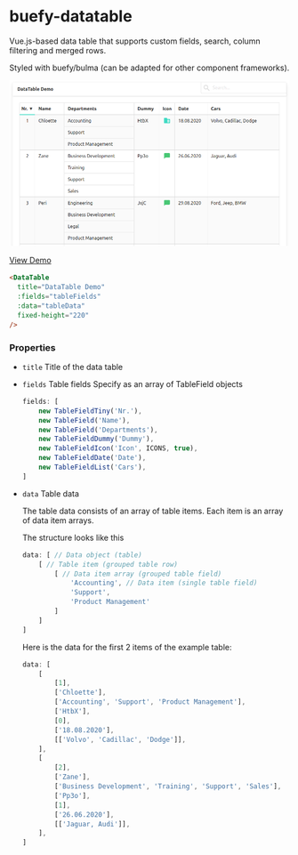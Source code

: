 # buefy-datatable

Vue.js-based data table that supports custom fields, search, column filtering and merged rows.

Styled with buefy/bulma (can be adapted for other component frameworks).

![Example Table](./example.png)

[View Demo](https://htmlpreview.github.io/?https://github.com/Theta-Dev/buefy-datatable/blob/master/example.html)

```html
<DataTable
  title="DataTable Demo"
  :fields="tableFields"
  :data="tableData"
  fixed-height="220"
/>
```

### Properties

- `title` Title of the data table

- `fields` Table fields
  Specify as an array of TableField objects

  ```js
  fields: [
      new TableFieldTiny('Nr.'),
      new TableField('Name'),
      new TableField('Departments'),
      new TableFieldDummy('Dummy'),
      new TableFieldIcon('Icon', ICONS, true),
      new TableFieldDate('Date'),
      new TableFieldList('Cars'),
  ]
  ```

  

- `data` Table data

  The table data consists of an array of table items. Each item is an array of data item arrays.

  The structure looks like this

  ```js
  data: [ // Data object (table)
      [ // Table item (grouped table row)
          [ // Data item array (grouped table field)
              'Accounting', // Data item (single table field)
              'Support',
              'Product Management'
          ]
      ]
  ]
  ```

  Here is the data for the first 2 items of the example table:

  ```js
  data: [
      [
          [1],
          ['Chloette'],
          ['Accounting', 'Support', 'Product Management'],
          ['HtbX'],
          [0],
          ['18.08.2020'],
          [['Volvo', 'Cadillac', 'Dodge']],
      ],
      [
          [2],
          ['Zane'],
          ['Business Development', 'Training', 'Support', 'Sales'],
          ['Pp3o'],
          [1],
          ['26.06.2020'],
          [['Jaguar, Audi']],
      ],
  ]
  ```

  

